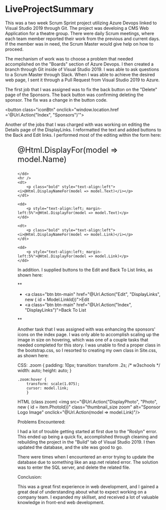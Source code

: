 

# LiveProjectSummary
  This was a two week Scrum Sprint project utilizing Azure Devops linked to Visual Studio 2019 through Git. 
The project was develoing a CMS Web Application for a theatre group. There were daily Scrum meetings,
where each team member reported their work from the previous and current days. If the member was in need, 
the Scrum Master would give help on how to proceed. 

  The mechanism of work was to choose a problem that needed accomplished on the "Boards" section of Azure Devops. 
I then created a branch through Git inside of Visual Studio 2019. I was able to ask questions to a Scrum Master
through Slack. When I was able to achieve the desired web page, I sent it through a Pull Request from Visual
Studio 2019 to Azure.

The first job that I was assigned was to fix the back button on the "Delete" page of the Sponsors. The back button
was confirming deleting the sponsor. The fix was a change in the button code.

<button class="iconBtn" onclick="window.location.href ='@Url.Action("Index", "Sponsors")'">

  Another of the jobs that I was charged with was working on editing the Details page of the DisplayLinks. 
I reformatted the text and added buttons to the Back and Edit links. I performed most of the editing within the form here:

<dl class="Display-container-title-details">
    <dd>
        <p style="font-size:25px;" "text-align:center;">
            @Html.DisplayFor(model => model.Name)
        </p>

    </dd>
    <hr />
    <dt>
        <p class="bold" style="text-align:left"><i>@Html.DisplayNameFor(model => model.Text)</i></p>
    </dt>

    <dd>
        <p style="text-align:left; margin-left:5%">@Html.DisplayFor(model => model.Text)</p>
    </dd>

    <dt>
        <p class="bold" style="text-align:left"><i>@Html.DisplayNameFor(model => model.Link)</i></p>
    </dt>

    <dd>
        <p style="text-align:left; margin-left:5%">@Html.DisplayFor(model => model.Link)</p>
    </dd>
   
In addition. I supplied buttons to the Edit and Back To List links, as shown here:
   
   **<p>
*    <a class="btn btn-main" href="@Url.Action("Edit", "DisplayLinks", new { id = Model.LinkId})"><i class="fa fa-edit fa-fw"></i>Edit</a>
 *   <a class="btn btn-main" href="@Url.Action("Index", "DisplayLinks")"><i class="fa fa-hand-point-left fa-fw"></i>Back To List</a>

**</p>

Another task that I was assigned with was enhancing the sponsors' icons on the index page.
I was only able to accomplish scaling up the image in size on hovering, which was one of a couple tasks that needed completed for this story.
I was unable to find a proper class in the bootstrap.css, so I resorted to creating my own class in Site.css, as shown here:


CSS:
.zoom {
    padding: 10px;
    transition: transform .2s; /* w3schools */
    width: auto;
    height: auto;
}

    .zoom:hover {
        transform: scale(1.075); 
        cursor: model.link;
        }

HTML (class zoom)
<img src="@Url.Action("DisplayPhoto", "Photo", new { id = item.PhotoId})" class="thumbnail_size zoom" alt="Sponsor Logo Image" onclick="@Url.Action(model => model.Link)"/>


  
Problems Encountered:

  I had a lot of trouble getting started at first due to the "Roslyn" error.
This ended up being a quick fix, accomplished through cleaning and rebuilding the project in the
"Build" tab of Visual Studio 2019. I then updated the database, and the site was good to go. 

  There were times when I encountered an error trying to update the database due to something like an asp.net related error.
The solution was to enter the SQL server, and delete the related file.


Conclusion:

  This was a great first experience in web development, and I gained a great deal of understanding about what
  to expect working on a company team. I expanded my skillset, and received a lot of valuable knowledge in
  front-end web development.
